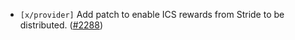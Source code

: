 - `[x/provider]` Add patch to enable ICS rewards from Stride to be distributed.
  ([\#2288](https://github.com/cosmos/interchain-security/pull/2288))